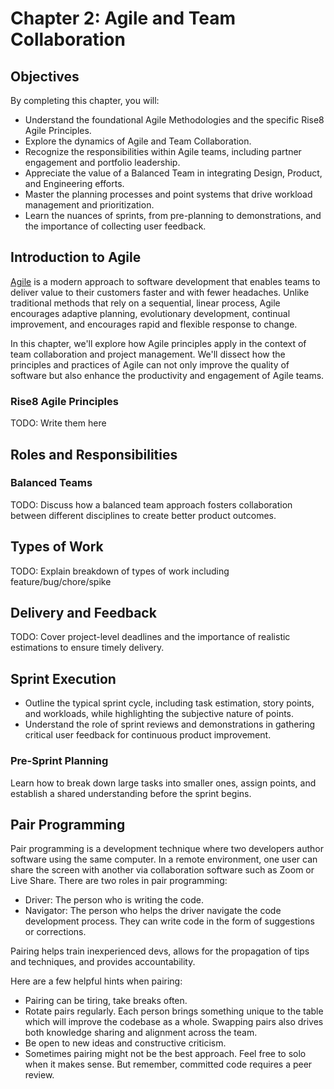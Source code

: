 # Chapter 2: Agile and Team Collaboration

## Objectives

By completing this chapter, you will:

- Understand the foundational Agile Methodologies and the specific Rise8 Agile Principles.
- Explore the dynamics of Agile and Team Collaboration.
- Recognize the responsibilities within Agile teams, including partner engagement and portfolio leadership.
- Appreciate the value of a Balanced Team in integrating Design, Product, and Engineering efforts.
- Master the planning processes and point systems that drive workload management and prioritization.
- Learn the nuances of sprints, from pre-planning to demonstrations, and the importance of collecting user feedback.

## Introduction to Agile

[Agile](https://agilemanifesto.org/principles.html) is a modern approach to software development that enables teams to deliver value to their customers faster and with fewer headaches. Unlike traditional methods that rely on a sequential, linear process, Agile encourages adaptive planning, evolutionary development, continual improvement, and encourages rapid and flexible response to change.

In this chapter, we'll explore how Agile principles apply in the context of team collaboration and project management. We'll dissect how the principles and practices of Agile can not only improve the quality of software but also enhance the productivity and engagement of Agile teams.

### Rise8 Agile Principles

TODO: Write them here

## Roles and Responsibilities

### Balanced Teams

TODO: Discuss how a balanced team approach fosters collaboration between different disciplines to create better product outcomes.

## Types of Work

TODO: Explain breakdown of types of work including feature/bug/chore/spike

## Delivery and Feedback

TODO: Cover project-level deadlines and the importance of realistic estimations to ensure timely delivery.

## Sprint Execution

- Outline the typical sprint cycle, including task estimation, story points, and workloads, while highlighting the subjective nature of points.
- Understand the role of sprint reviews and demonstrations in gathering critical user feedback for continuous product improvement.

### Pre-Sprint Planning

Learn how to break down large tasks into smaller ones, assign points, and establish a shared understanding before the sprint begins.

## Pair Programming

Pair programming is a development technique where two developers author software using the same computer. In a remote environment, one user can share the screen with another via collaboration software such as Zoom or Live Share. There are two roles in pair programming:

- Driver: The person who is writing the code. 
- Navigator: The person who helps the driver navigate the code development process. They can write code in the form of suggestions or corrections.

Pairing helps train inexperienced devs, allows for the propagation of tips and techniques, and provides accountability.

Here are a few helpful hints when pairing:

- Pairing can be tiring, take breaks often.
- Rotate pairs regularly. Each person brings something unique to the table which will improve the codebase as a whole. Swapping pairs also drives both knowledge sharing and alignment across the team.
- Be open to new ideas and constructive criticism.
- Sometimes pairing might not be the best approach. Feel free to solo when it makes sense. But remember, committed code requires a peer review.
